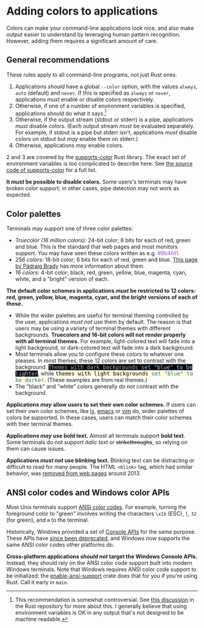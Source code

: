 # Adding colors to applications

Colors can make your command-line applications look nice, and also make output easier to understand by leveraging human pattern recognition. However, adding them requires a significant amount of care.

## General recommendations

These rules apply to all command-line programs, not just Rust ones.

1. Applications *should* have a global `--color` option, with the values `always`, `auto` (default) and `never`. If this is specified as `always` or `never`, applications *must* enable or disable colors respectively.
2. Otherwise, if one of a number of environment variables is specified, applications *should* do what it says.[^color]
3. Otherwise, if the output stream (stdout or stderr) is a pipe, applications *must* disable colors. (Each output stream *must* be evaluated separately. For example, if stdout is a pipe but stderr isn't, applications *must* disable colors on stdout but *may* enable them on stderr.)
4. Otherwise, applications *may* enable colors.

2 and 3 are covered by the [supports-color](https://docs.rs/supports-color/latest/supports_color/) Rust library. The exact set of environment variables is too complicated to describe here. See [the source code of supports-color](https://docs.rs/supports-color/latest/src/supports_color/lib.rs.html) for a full list.

**It *must* be possible to disable colors.** Some users's terminals may have broken color support; in other cases, pipe detection may not work as expected.

[^color]: This recommendation is somewhat controversial. See [this discussion](https://github.com/rust-lang/rust/pull/27867) in the Rust repository for more about this. I generally believe that using environment variables is OK in any output that's not designed to be machine readable.

## Color palettes

Terminals may support one of three color palettes:
* *Truecolor (16 million colors):* 24-bit color; 8 bits for each of red, green and blue. This is the standard that web pages and most monitors support. You may have seen these colors written as e.g. <span style="color:#9b4fd1">#9b4fd1</span>.
* *256 colors:* 18-bit color; 6 bits for each of red, green and blue. [This page by Pádraig Brady](http://www.pixelbeat.org/docs/terminal_colours/#256) has more information about them.
* *16 colors:* 4-bit color; black, red, green, yellow, blue, magenta, cyan, white, and a "bright" version of each.

**The default color schemes in applications *must* be restricted to 12 colors: red, green, yellow, blue, magenta, cyan, and the bright versions of each of these.**
* While the wider palettes are useful for terminal theming controlled by the user, applications *must not* use them by default. The reason is that users may be using a variety of terminal themes with different backgrounds. **Truecolors and 16-bit colors will not render properly with all terminal themes.** For example, light-colored text will fade into a light background, or dark-colored text will fade into a dark background.
* Most terminals allow you to configure these colors to whatever one pleases. In most themes, these 12 colors are set to contrast with the background.
<tt><span style="color: #acacab; background-color:#050505">Themes with dark backgrounds <span style="color: #a9cdeb">set "blue" to be lighter</span></span></tt>,
while <tt><span style="color: #0e0101; background-color:#ffffdd">themes with light backgrounds <span style="color: #3465a4">set "blue" to be darker</span></span></tt>. (These examples are from real themes.)
* The "black" and "white" colors generally *do not* contrast with the background.

**Applications *may* allow users to set their own color schemes.** If users can set their own color schemes, like [ls](https://man7.org/linux/man-pages/man5/dir_colors.5.html), [emacs](https://www.gnu.org/software/emacs/manual/html_node/emacs/Colors.html) or [vim](https://vimhelp.org/usr_06.txt.html) do, wider palettes of colors be supported. In these cases, users can match their color schemes with their terminal themes.

**Applications *may* use bold text.** Almost all terminals support **bold text**. Some terminals do not support *italic text* or ~~strikethroughs~~, so relying on them can cause issues.

**Applications *must not* use blinking text.** Blinking text can be distracting or difficult to read for many people. The HTML `<blink>` tag, which had similar behavior, was [removed from web pages](https://www.fastcompany.com/3015408/saying-goodbye-to-the-html-tag) around 2013.

## ANSI color codes and Windows color APIs

Most Unix terminals support [ANSI color codes](https://en.wikipedia.org/wiki/ANSI_escape_code#Colors). For example, turning the foreground color to "green" involves writing the characters `\x1b` (ESC), `[`, `32` (for green), and `m` to the terminal.

Historically, Windows provided a set of [Console APIs](https://docs.microsoft.com/en-us/windows/console/console-screen-buffers#character-attributes) for the same purpose. These APIs have [since been deprecated](https://docs.microsoft.com/en-us/windows/console/classic-vs-vt), and Windows now supports the same ANSI color codes other platforms do.

**Cross-platform applications *should not* target the Windows Console APIs.** Instead, they should rely on the ANSI color code support built into modern Windows terminals. Note that Windows requires ANSI color code support to be initialized: the [enable-ansi-support](https://github.com/sunshowers/enable-ansi-support) crate does that for you if you're using Rust. Call it early in `main`.

